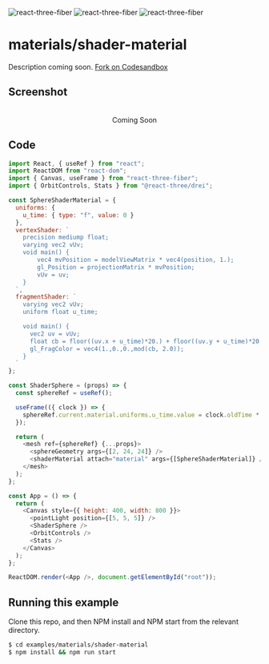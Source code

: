 ![react-three-fiber](https://img.shields.io/badge/dynamic/json?url=https://raw.githubusercontent.com/onion2k/r3f-by-example/develop/examples/materials/shader-material/package.json&label=react-three-fiber&query=$.dependencies['react-three-fiber']&color=green) ![react-three-fiber](https://img.shields.io/badge/dynamic/json?url=https://raw.githubusercontent.com/onion2k/r3f-by-example/develop/examples/materials/shader-material/package.json&label=three&query=$.dependencies['three']&color=green) ![react-three-fiber](https://img.shields.io/badge/dynamic/json?url=https://raw.githubusercontent.com/onion2k/r3f-by-example/develop/examples/materials/shader-material/package.json&label=@react-three/drei&query=$.dependencies['@react-three/drei']&color=green)

# materials/shader-material

Description coming soon. [Fork on Codesandbox](https://githubbox.com/onion2k/r3f-by-example/tree/develop/examples/materials/shader-material)

## Screenshot
<div align="center">
  <br>
    Coming Soon
  <br>
</div>

## Code
```js
import React, { useRef } from "react";
import ReactDOM from "react-dom";
import { Canvas, useFrame } from "react-three-fiber";
import { OrbitControls, Stats } from "@react-three/drei";

const SphereShaderMaterial = {
  uniforms: {
    u_time: { type: "f", value: 0 }
  },
  vertexShader: `
    precision mediump float;
    varying vec2 vUv;
    void main() {
        vec4 mvPosition = modelViewMatrix * vec4(position, 1.);
        gl_Position = projectionMatrix * mvPosition;
        vUv = uv;
    }
  `,
  fragmentShader: `
    varying vec2 vUv;
    uniform float u_time;

    void main() {
      vec2 uv = vUv;
      float cb = floor((uv.x + u_time)*20.) + floor((uv.y + u_time)*20.);
      gl_FragColor = vec4(1.,0.,0.,mod(cb, 2.0));
    }
  `
};

const ShaderSphere = (props) => {
  const sphereRef = useRef();

  useFrame(({ clock }) => {
    sphereRef.current.material.uniforms.u_time.value = clock.oldTime * 0.00005;
  });

  return (
    <mesh ref={sphereRef} {...props}>
      <sphereGeometry args={[2, 24, 24]} />
      <shaderMaterial attach="material" args={[SphereShaderMaterial]} />
    </mesh>
  );
};

const App = () => {
  return (
    <Canvas style={{ height: 400, width: 800 }}>
      <pointLight position={[5, 5, 5]} />
      <ShaderSphere />
      <OrbitControls />
      <Stats />
    </Canvas>
  );
};

ReactDOM.render(<App />, document.getElementById("root"));

```

## Running this example

Clone this repo, and then NPM install and NPM start from the relevant directory.

```bash
$ cd examples/materials/shader-material
$ npm install && npm run start
```
